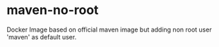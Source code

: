 # maven-no-root
Docker Image based on official maven image but adding non root user 'maven' as default user.
